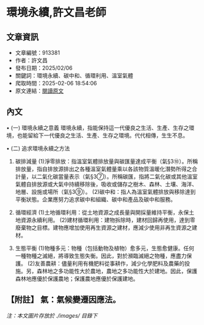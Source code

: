 # 環境永續,許文昌老師

## 文章資訊
- 文章編號：913381
- 作者：許文昌
- 發布日期：2025/02/06
- 關鍵詞：環境永續、碳中和、循環利用、溫室氣體
- 爬取時間：2025-02-06 18:54:06
- 原文連結：[閱讀原文](https://real-estate.get.com.tw/Columns/detail.aspx?no=913381)

## 內文
• (一) 環境永續之意義 環境永續，指能保持這一代優良之生活、生產、生存之環境，也能留給下一代優良之生活、生產、生存之環境。代代相傳，生生不息。

• (二) 追求環境永續之方法

1. 碳排減量 (1)淨零排放：指溫室氣體排放量與碳匯量達成平衡（氣§3⑩）。所稱排放量，指自排放源排出之各種溫室氣體量乘以各該物質溫暖化潛勢所得之合計量，以二氣化碳當量表示（氣§3⑦）。所稱碳匯，指將二氣化碳或其他溫室氣體自排放源或大氣中持續移除後，吸收或儲存之樹木、森林、土壤、海洋、地層、設施或場所（氣§3⑨）。 (2)碳中和：指人為溫室氣體排放與移除達到平衡狀態。企業應努力追求碳中和組織、碳中和產品及碳中和服務。

2. 循環經濟 (1)土地循環利用：從土地資源之成長量與開採量維持平衡，永保土地資源永續利用。 (2)建材循環利用：建物拆除時，建材回歸再使用，達到零廢棄物之目標。建物應增加使用再生資源之建材，應減少使用非再生資源之建材。

3. 生態平衡 (1)物種多元：物種（包括動物及植物）愈多元，生態愈健康。任何一種物種之滅絕，將導致生態失衡。因此，對於瀕臨滅絕之物種，應盡力保護。 (2)友善農耕：儘量利用有機肥料從事耕作，減少化學肥料及農藥的投施。另，森林地之多功能性大於農地，農地之多功能性大於建地。因此，保護森林地應優於保護農地；保護農地應優於保護建地。

【附註】 氣：氣候變遷因應法。
---
*注：本文圖片存放於 ./images/ 目錄下*
